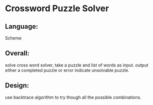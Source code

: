 Crossword Puzzle Solver
=====================
 
Language:
---------
Scheme
 
Overall:
-------
solve cross word solver, take a puzzle and list of words as input. output  either a completed puzzle or error indicate unsolvable puzzle.
 
Design:
-------
use backtrace algorithm to try though all the possible combinations.